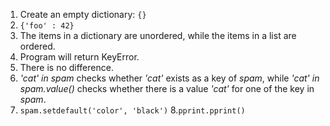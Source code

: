 1. Create an empty dictionary: `{}`
2. `{'foo' : 42}`
3. The items in a dictionary are unordered, while the items in a list are ordered.
4. Program will return KeyError.
5. There is no difference.
6. _'cat' in spam_ checks whether _'cat'_ exists as a  key of _spam_, while _'cat' in spam.value()_ checks whether there is a value _'cat'_ for one of the key in _spam_.
7. `spam.setdefault('color', 'black')`
8.`pprint.pprint()`